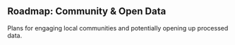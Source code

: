 ## Roadmap: Community & Open Data
Plans for engaging local communities and potentially opening up processed data.
